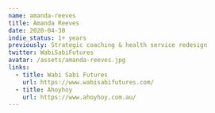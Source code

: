 ```yaml
---
name: amanda-reeves
title: Amanda Reeves
date: 2020-04-30
indie_status: 1+ years
previously: Strategic coaching & health service redesign
twitter: WabiSabiFutures
avatar: /assets/amanda-reeves.jpg
links:
  - title: Wabi Sabi Futures
    url: https://www.wabisabifutures.com/
  - title: Ahoyhoy
    url: https://www.ahoyhoy.com.au/
---
```

